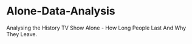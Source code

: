 # Alone-Data-Analysis
Analysing the History TV Show Alone - How Long People Last And Why They Leave.
